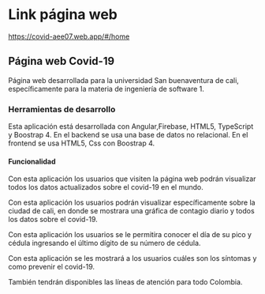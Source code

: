 # Link página web

https://covid-aee07.web.app/#/home

## Página web Covid-19

Página web desarrollada para la universidad San buenaventura de cali, específicamente para la materia de ingeniería de software 1.

### Herramientas de desarrollo

Esta aplicación está desarrollada con Angular,Firebase, HTML5, TypeScript y Boostrap 4. En el backend se usa una base de datos no relacional. En el frontend se usa HTML5, Css con Boostrap 4.

#### Funcionalidad

Con esta aplicación los usuarios que visiten la página web podrán visualizar todos los datos actualizados sobre el covid-19 en el mundo.

Con esta aplicación los usuarios podrán visualizar específicamente sobre la ciudad de cali, en donde se mostrara una gráfica de contagio diario y todos los datos sobre el covid-19.

Con esta aplicación los usuarios se le permitira conocer el día de su pico y cédula ingresando el último dígito de su número de cédula.

Con esta aplicación se les mostrará a los usuarios cuáles son los síntomas y como prevenir el covid-19.

También tendrán disponibles las líneas de atención para todo Colombia.




